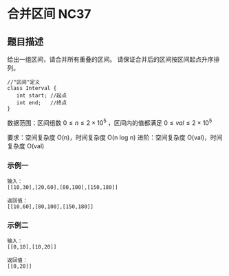 # 合并区间 NC37

## 题目描述

给出一组区间，请合并所有重叠的区间。
请保证合并后的区间按区间起点升序排列。

```
//"区间"定义
class Interval {
   int start; //起点
   int end;   //终点
}
```

数据范围：区间组数 $0 \leq n \leq 2 \times 10^5$ ，区间内的值都满足 $0 \leq val \leq 2 \times 10^5$

要求：空间复杂度 O(n)，时间复杂度 O(n log n)
进阶：空间复杂度 O(val)，时间复杂度 O(val)

### 示例一

```
输入：
[[10,30],[20,60],[80,100],[150,180]]

返回值：
[[10,60],[80,100],[150,180]]
```

### 示例二

```
输入：
[[0,10],[10,20]]

返回值：
[[0,20]]
```
